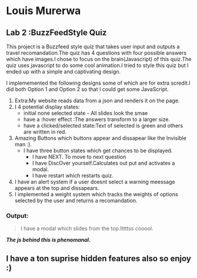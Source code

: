 # Louis Murerwa

## Lab 2 :BuzzFeedStyle Quiz

This project is a Buzzfeed style quiz that takes user input and outputs a travel recomandation.The quiz has 4 questions with four possible answers which have images.I chose to focus on the brain(Javascript) of this quiz.The quiz uses javascript to do some cool animation.I tried to style this quiz but I ended up with a simple and captivating design.

I implememented the following designs some of which are for extra scredit.I did both Option 1 and Option 2 so that I could get some JavaScript.

1. Extra:My website reads data from a json and renders it on the page.
2. I 4 potential display states:
   - initial none selected state - All slides look the smae
   - have a :hover effect :The answers transform to a larger size.
   - have a clicked/selected state:Text of selected is green and others are written in red.
3. Amazing Buttons which buttons appear and dissapear like the Invisible man :).
   - I have three button states which get chances to be displayed.
     - I have NEXT. To move to next question
     - I have DiscOver yourself.Calculates out put and activates a modal.
     - I have restart which restarts quiz.
4. I have an alert system if a user doesnt select a warning meessage appears at the top and dissapears.
5. I implemented a weight system which tracks the weights of options selected by the user and returns a recomandation.

### Output:

> I have a modal which slides from the top.Ittttss cooool.

**_The js behind this is phenomanal._**

## I have a ton suprise hidden features also so enjoy :)
